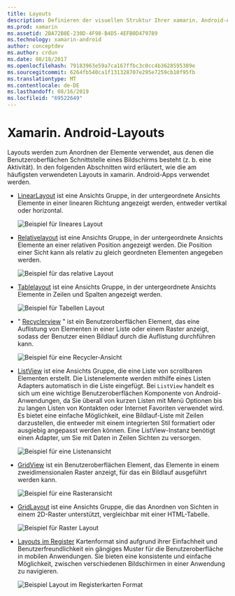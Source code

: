 ```yaml
---
title: Layouts
description: Definieren der visuellen Struktur Ihrer xamarin. Android-App
ms.prod: xamarin
ms.assetid: 2BA72B0E-230D-4F98-B4D5-4EFB0D479789
ms.technology: xamarin-android
author: conceptdev
ms.author: crdun
ms.date: 08/18/2017
ms.openlocfilehash: 79183963e59a7ca167ffbc3c0cc4b3628595389e
ms.sourcegitcommit: 6264fb540ca1f131328707e295e7259cb10f95fb
ms.translationtype: MT
ms.contentlocale: de-DE
ms.lasthandoff: 08/16/2019
ms.locfileid: "69522649"
---
```

# <a name="xamarinandroid-layouts"></a>Xamarin. Android-Layouts

Layouts werden zum Anordnen der Elemente verwendet, aus denen die Benutzeroberflächen Schnittstelle eines Bildschirms besteht (z. b. eine Aktivität). In den folgenden Abschnitten wird erläutert, wie die am häufigsten verwendeten Layouts in xamarin. Android-Apps verwendet werden.

- [LinearLayout](~/android/user-interface/layouts/linear-layout.md) ist eine Ansichts Gruppe, in der untergeordnete Ansichts Elemente in einer linearen Richtung angezeigt werden, entweder vertikal oder horizontal.

    ![Beispiel für lineares Layout](images/linear-layout.png)

- [Relativelayout](~/android/user-interface/layouts/relative-layout.md) ist eine Ansichts Gruppe, in der untergeordnete Ansichts Elemente an einer relativen Position angezeigt werden. Die Position einer Sicht kann als relativ zu gleich geordneten Elementen angegeben werden.

    ![Beispiel für das relative Layout](images/relative-layout.png)

- [Tablelayout](~/android/user-interface/layouts/table-layout.md) ist eine Ansichts Gruppe, in der untergeordnete Ansichts Elemente in Zeilen und Spalten angezeigt werden.

    ![Beispiel für Tabellen Layout](images/table-layout.png)

- " [Recyclerview](~/android/user-interface/layouts/recycler-view/index.md) " ist ein Benutzeroberflächen Element, das eine Auflistung von Elementen in einer Liste oder einem Raster anzeigt, sodass der Benutzer einen Bildlauf durch die Auflistung durchführen kann.

    ![Beispiel für eine Recycler-Ansicht](images/recycler-view.png)

- [ListView](~/android/user-interface/layouts/list-view/index.md) ist eine Ansichts Gruppe, die eine Liste von scrollbaren Elementen erstellt. Die Listenelemente werden mithilfe eines Listen Adapters automatisch in die Liste eingefügt. Bei `ListView` handelt es sich um eine wichtige Benutzeroberflächen Komponente von Android-Anwendungen, da Sie überall von kurzen Listen mit Menü Optionen bis zu langen Listen von Kontakten oder Internet Favoriten verwendet wird. Es bietet eine einfache Möglichkeit, eine Bildlauf-Liste mit Zeilen darzustellen, die entweder mit einem integrierten Stil formatiert oder ausgiebig angepasst werden können. Eine ListView-Instanz benötigt einen Adapter, um Sie mit Daten in Zeilen Sichten zu versorgen.

    ![Beispiel für eine Listenansicht](images/list-view.png)

- [GridView](~/android/user-interface/layouts/grid-view.md) ist ein Benutzeroberflächen Element, das Elemente in einem zweidimensionalen Raster anzeigt, für das ein Bildlauf ausgeführt werden kann.

    ![Beispiel für eine Rasteransicht](images/grid-view.png)

- [GridLayout](~/android/user-interface/layouts/grid-layout.md) ist eine Ansichts Gruppe, die das Anordnen von Sichten in einem 2D-Raster unterstützt, vergleichbar mit einer HTML-Tabelle.

    ![Beispiel für Raster Layout](images/grid-layout.png)

- [Layouts im Register](~/android/user-interface/layouts/tab-layout/index.md) Kartenformat sind aufgrund ihrer Einfachheit und Benutzerfreundlichkeit ein gängiges Muster für die Benutzeroberfläche in mobilen Anwendungen. Sie bieten eine konsistente und einfache Möglichkeit, zwischen verschiedenen Bildschirmen in einer Anwendung zu navigieren.

    ![Beispiel Layout im Registerkarten Format](images/tabbed-layout.png)
 
